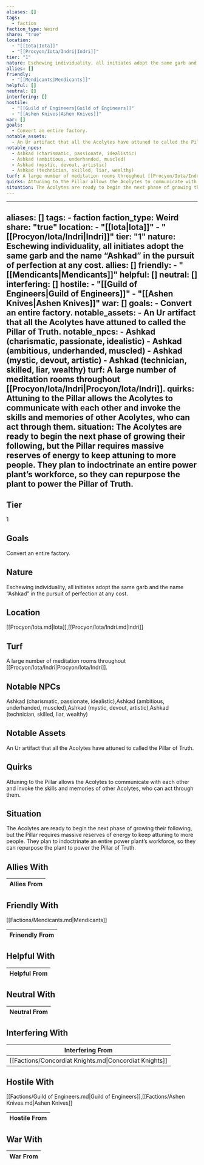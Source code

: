 ```yaml
---
aliases: []
tags:
  - faction
faction_type: Weird
share: "true"
location:
  - "[[Iota|Iota]]"
  - "[[Procyon/Iota/Indri|Indri]]"
tier: "1"
nature: Eschewing individuality, all initiates adopt the same garb and the name “Ashkad” in the pursuit of perfection at any cost.
allies: []
friendly:
  - "[[Mendicants|Mendicants]]"
helpful: []
neutral: []
interfering: []
hostile:
  - "[[Guild of Engineers|Guild of Engineers]]"
  - "[[Ashen Knives|Ashen Knives]]"
war: []
goals:
  - Convert an entire factory.
notable_assets:
  - An Ur artifact that all the Acolytes have attuned to called the Pillar of Truth.
notable_npcs:
  - Ashkad (charismatic, passionate, idealistic)
  - Ashkad (ambitious, underhanded, muscled)
  - Ashkad (mystic, devout, artistic)
  - Ashkad (technician, skilled, liar, wealthy)
turf: A large number of meditation rooms throughout [[Procyon/Iota/Indri|Procyon/Iota/Indri]].
quirks: Attuning to the Pillar allows the Acolytes to communicate with each other and invoke the skills and memories of other Acolytes, who can act through them.
situation: The Acolytes are ready to begin the next phase of growing their following, but the Pillar requires massive reserves of energy to keep attuning to more people. They plan to indoctrinate an entire power plant’s workforce, so they can repurpose the plant to power the Pillar of Truth.
---
```

---
aliases: []
tags:
    - faction
faction_type: Weird
share: "true"
location:
    - "[[Iota|Iota]]"
    - "[[Procyon/Iota/Indri|Indri]]"
tier: "1"
nature: Eschewing individuality, all initiates adopt the same garb and the name “Ashkad” in the pursuit of perfection at any cost.
allies: []
friendly:
    - "[[Mendicants|Mendicants]]"
helpful: []
neutral: []
interfering: []
hostile:
    - "[[Guild of Engineers|Guild of Engineers]]"
    - "[[Ashen Knives|Ashen Knives]]"
war: []
goals:
    - Convert an entire factory.
notable_assets:
    - An Ur artifact that all the Acolytes have attuned to called the Pillar of Truth.
notable_npcs:
    - Ashkad (charismatic, passionate, idealistic)
    - Ashkad (ambitious, underhanded, muscled)
    - Ashkad (mystic, devout, artistic)
    - Ashkad (technician, skilled, liar, wealthy)
turf: A large number of meditation rooms throughout [[Procyon/Iota/Indri|Procyon/Iota/Indri]].
quirks: Attuning to the Pillar allows the Acolytes to communicate with each other and invoke the skills and memories of other Acolytes, who can act through them.
situation: The Acolytes are ready to begin the next phase of growing their following, but the Pillar requires massive reserves of energy to keep attuning to more people. They plan to indoctrinate an entire power plant’s workforce, so they can repurpose the plant to power the Pillar of Truth.
---
## Tier

1

## Goals

Convert an entire factory.

## Nature

Eschewing individuality, all initiates adopt the same garb and the name “Ashkad” in the pursuit of perfection at any cost.

## Location

[[Procyon/Iota.md|Iota]],[[Procyon/Iota/Indri.md|Indri]]

## Turf

A large number of meditation rooms throughout [[Procyon/Iota/Indri|Procyon/Iota/Indri]].

## Notable NPCs

Ashkad (charismatic, passionate, idealistic),Ashkad (ambitious, underhanded, muscled),Ashkad (mystic, devout, artistic),Ashkad (technician, skilled, liar, wealthy)

## Notable Assets

An Ur artifact that all the Acolytes have attuned to called the Pillar of Truth.

## Quirks

Attuning to the Pillar allows the Acolytes to communicate with each other and invoke the skills and memories of other Acolytes, who can act through them.

## Situation

The Acolytes are ready to begin the next phase of growing their following, but the Pillar requires massive reserves of energy to keep attuning to more people. They plan to indoctrinate an entire power plant’s workforce, so they can repurpose the plant to power the Pillar of Truth.

## Allies With



| Allies From |
| ----------- |


## Friendly With

[[Factions/Mendicants.md|Mendicants]]

| Frinendly From |
| -------------- |


## Helpful With



| Helpful From |
| ------------ |


## Neutral With




| Neutral From |
| ------------ |



## Interfering With




| Interfering From                                       |
| ------------------------------------------------------ |
| [[Factions/Concordiat Knights.md\|Concordiat Knights]] |



## Hostile With

[[Factions/Guild of Engineers.md|Guild of Engineers]],[[Factions/Ashen Knives.md|Ashen Knives]]


| Hostile From |
| ------------ |



## War With



| War From |
| -------- |

